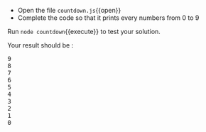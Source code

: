 - Open the file `countdown.js`{{open}}
- Complete the code so that it prints every numbers from 0 to 9 

Run `node countdown`{{execute}} to test your solution.

Your result should be : 

<pre class="file">
9
8
7
6
5
4
3
2
1
0
</pre>